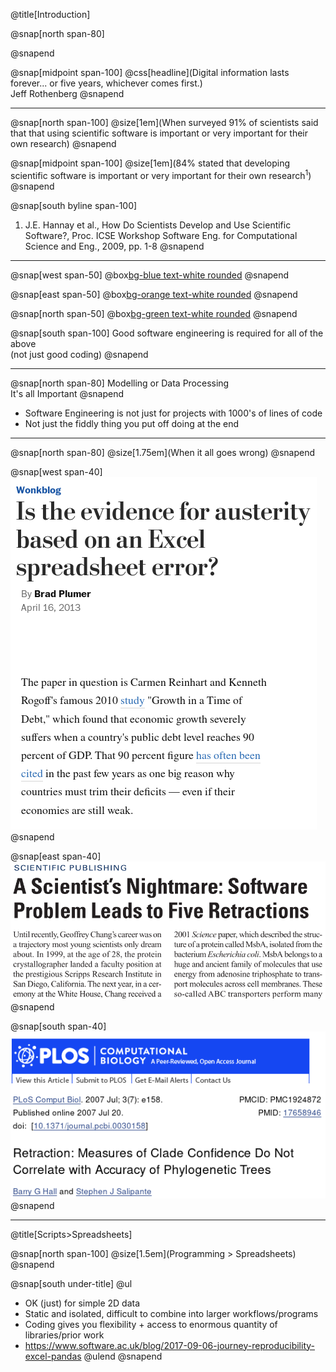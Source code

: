 @title[Introduction]

@snap[north span-80]

@snapend

@snap[midpoint span-100]
@css[headline](Digital information lasts forever... or five years, whichever comes first.)<br>
Jeff Rothenberg
@snapend

---

@snap[north span-100]
@size[1em](When surveyed 91% of scientists said that that using scientific software is important or very important for their own research)
@snapend

@snap[midpoint span-100]
@size[1em](84% stated that developing scientific software is important or very important for their own research<sup>1</sup>)
@snapend

@snap[south byline span-100]
1. J.E. Hannay et al., How Do Scientists Develop and Use Scientific Software?, Proc. ICSE Workshop Software Eng. for Computational Science and Eng., 2009, pp. 1-8
@snapend

---

@snap[west span-50]
@box[bg-blue text-white rounded](Reproducibility)
@snapend

@snap[east span-50]
@box[bg-orange text-white rounded](Sustainability)
@snapend

@snap[north span-50]
@box[bg-green text-white rounded](Correctness)
@snapend

@snap[south span-100]
Good software engineering is required for all of the above<br>
(not just good coding)
@snapend

---

<!-- @title[Data Processing is Important] -->

@snap[north span-80]
Modelling or Data Processing<br>It's all Important
@snapend

* Software Engineering is not just for projects with 1000's of lines of code
* Not just the fiddly thing you put off doing at the end

---

@snap[north span-80]
@size[1.75em](When it all goes wrong)
@snapend

@snap[west span-40]
![Excel](presentation/introduction/images/excel.png)
@snapend

@snap[east span-40]
![Chang](presentation/introduction/images/chang.png)
@snapend

@snap[south span-40]
![Plos](presentation/introduction/images/plos.png)
@snapend

---

@title[Scripts>Spreadsheets]

@snap[north span-100]
@size[1.5em](Programming > Spreadsheets)
@snapend

@snap[south under-title]
@ul[](false)
- OK (just) for simple 2D data
- Static and isolated, difficult to combine into larger workflows/programs
- Coding gives you flexibility + access to enormous quantity of libraries/prior work
- https://www.software.ac.uk/blog/2017-09-06-journey-reproducibility-excel-pandas
@ulend
@snapend
